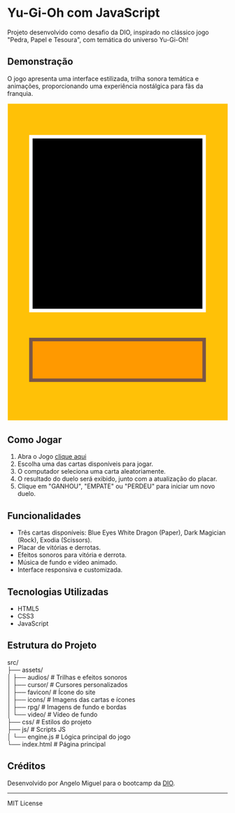 # Yu-Gi-Oh com JavaScript

Projeto desenvolvido como desafio da DIO, inspirado no clássico jogo "Pedra, Papel e Tesoura", com temática do universo Yu-Gi-Oh!

## Demonstração

O jogo apresenta uma interface estilizada, trilha sonora temática e animações, proporcionando uma experiência nostálgica para fãs da franquia.

![Screenshot do Jogo](./src/assets/icons/card-front.png)

## Como Jogar

1. Abra o Jogo [clique aqui](https://angelo-miguel.github.io/Yu-Gi-Oh-com-js/)
2. Escolha uma das cartas disponíveis para jogar.
3. O computador seleciona uma carta aleatoriamente.
4. O resultado do duelo será exibido, junto com a atualização do placar.
5. Clique em "GANHOU", "EMPATE" ou "PERDEU" para iniciar um novo duelo.

## Funcionalidades

- Três cartas disponíveis: Blue Eyes White Dragon (Paper), Dark Magician (Rock), Exodia (Scissors).
- Placar de vitórias e derrotas.
- Efeitos sonoros para vitória e derrota.
- Música de fundo e vídeo animado.
- Interface responsiva e customizada.

## Tecnologias Utilizadas

- HTML5
- CSS3
- JavaScript

## Estrutura do Projeto
src/\
├── assets/\
│   ├── audios/        # Trilhas e efeitos sonoros\
│   ├── cursor/        # Cursores personalizados\
│   ├── favicon/       # Ícone do site\
│   ├── icons/         # Imagens das cartas e ícones\
│   ├── rpg/           # Imagens de fundo e bordas\
│   └── video/         # Vídeo de fundo\
├── css/               # Estilos do projeto\
├── js/                # Scripts JS\
│   └── engine.js      # Lógica principal do jogo\
└── index.html         # Página principal

## Créditos

Desenvolvido por Angelo Miguel para o bootcamp da [DIO](https://www.dio.me/).

---

MIT License